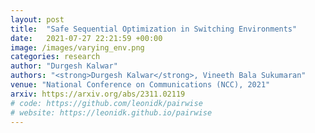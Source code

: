 ```yaml
---
layout: post
title:  "Safe Sequential Optimization in Switching Environments"
date:   2021-07-27 22:21:59 +00:00
image: /images/varying_env.png
categories: research
author: "Durgesh Kalwar"
authors: "<strong>Durgesh Kalwar</strong>, Vineeth Bala Sukumaran"
venue: "National Conference on Communications (NCC), 2021"
arxiv: https://arxiv.org/abs/2311.02119
# code: https://github.com/leonidk/pairwise
# website: https://leonidk.github.io/pairwise
---
```

<!-- We show how to perform efficient black-box optimization of algorithm configuration from user preferences. Results include Intel RealSense stereo cameras and a robot social navigation policy. -->